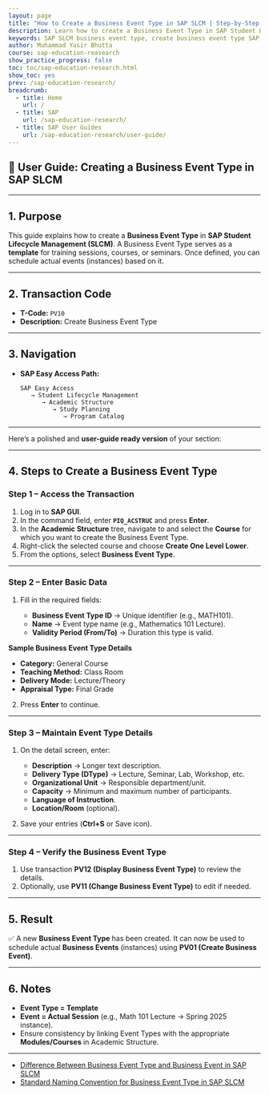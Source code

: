```yaml
---
layout: page
title: "How to Create a Business Event Type in SAP SLCM | Step-by-Step User Guide"
description: Learn how to create a Business Event Type in SAP Student Lifecycle Management (SLCM) using transaction code PV10. Step-by-step user guide with navigation, fields explanation, and tips for scheduling academic and training events.
keywords: SAP SLCM business event type, create business event type SAP, SAP PV10 guide, SAP training and event management, SAP course scheduling, SAP TEM event type, SAP academic structure, SAP student lifecycle management
author: Muhammad Yasir Bhutta
course: sap-education-reasearch
show_practice_progress: false
toc: toc/sap-education-research.html
show_toc: yes
prev: /sap-education-research/
breadcrumb:
  - title: Home
    url: /
  - title: SAP
    url: /sap-education-research/
  - title: SAP User Guides
    url: /sap-education-research/user-guide/
---
```




## 📖 User Guide: Creating a Business Event Type in SAP SLCM

---

## 1. Purpose

This guide explains how to create a **Business Event Type** in **SAP Student Lifecycle Management (SLCM)**. A Business Event Type serves as a **template** for training sessions, courses, or seminars. Once defined, you can schedule actual events (instances) based on it.

---

## 2. Transaction Code

* **T-Code:** `PV10`
* **Description:** Create Business Event Type

---

## 3. Navigation

* **SAP Easy Access Path:**

  ```
  SAP Easy Access
     → Student Lifecycle Management
        → Academic Structure
           → Study Planning
              → Program Catalog
  ```

---


Here’s a polished and **user-guide ready version** of your section:

---

## 4. Steps to Create a Business Event Type

### Step 1 – Access the Transaction

1. Log in to **SAP GUI**.
2. In the command field, enter **`PIQ_ACSTRUC`** and press **Enter**.
3. In the **Academic Structure** tree, navigate to and select the **Course** for which you want to create the Business Event Type.
4. Right-click the selected course and choose **Create One Level Lower**.
5. From the options, select **Business Event Type**.

---

### Step 2 – Enter Basic Data

1. Fill in the required fields:

   * **Business Event Type ID** → Unique identifier (e.g., MATH101).
   * **Name** → Event type name (e.g., Mathematics 101 Lecture).
   * **Validity Period (From/To)** → Duration this type is valid.

**Sample Business Event Type Details**

- **Category:** General Course
- **Teaching Method:** Class Room
- **Delivery Mode:** Lecture/Theory
- **Appraisal Type:** Final Grade

2. Press **Enter** to continue.

---

### Step 3 – Maintain Event Type Details

1. On the detail screen, enter:

   * **Description** → Longer text description.
   * **Delivery Type (DType)** → Lecture, Seminar, Lab, Workshop, etc.
   * **Organizational Unit** → Responsible department/unit.
   * **Capacity** → Minimum and maximum number of participants.
   * **Language of Instruction**.
   * **Location/Room** (optional).

2. Save your entries (**Ctrl+S** or Save icon).

---

### Step 4 – Verify the Business Event Type

1. Use transaction **PV12 (Display Business Event Type)** to review the details.
2. Optionally, use **PV11 (Change Business Event Type)** to edit if needed.

---

## 5. Result

✅ A new **Business Event Type** has been created.
It can now be used to schedule actual **Business Events** (instances) using **PV01 (Create Business Event)**.

---

## 6. Notes

* **Event Type = Template**
* **Event = Actual Session** (e.g., Math 101 Lecture → Spring 2025 instance).
* Ensure consistency by linking Event Types with the appropriate **Modules/Courses** in Academic Structure.

---

* [Difference Between Business Event Type and Business Event in SAP SLCM](../../sap-slcm/difference-bet-business-event-type.md)
* [Standard Naming Convention for Business Event Type in SAP SLCM](standard-naming-conv-business-event-0012.md)